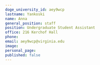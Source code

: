 ```yaml
---
doge_university_id: aey9wcp
lastname: Yankoski
name: Anna
general_position: staff
position: Undergraduate Student Assistant
office: 216 Kerchof Hall
phone: 
email: aey9wcp@virginia.edu
image: 
personal_page:
published: false
---
```

